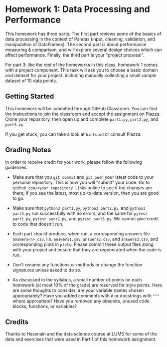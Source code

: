 # Homework 1: Data Processing and Performance

This homework has three parts.
The first part reviews some of the basics of data processing
in the context of Pandas
(input, cleaning, validation, and manipulation of DataFrames).
The second part is about performance measuring & comparison, and
will explore several design choices which can affect performance.
Finally, the third part is your "project proposal".

For part 3: like the rest of the homeworks in this class, homework 1 comes with a project component.
This task will ask you to choose a basic domain and dataset for your project,
including manually collecting a small sample dataset of 10 data points.

## Getting Started

This homework will be submitted through GitHub Classroom.
You can find the instructions to join the classroom and accept the assignment on Piazza.
Clone your repository,
then open up and complete `part1.py`, `part2.py`, and `part3.py`.

If you get stuck, you can take a look at `hints.md` or consult Piazza.

## Grading Notes

In order to receive credit for your work, please follow the following guidelines.

- Make sure that you `git commit` and `git push` your latest code to your personal repository. This is how you will "submit" your code. Go to `github.com/<your repository link>` online to see if the changes are there; if you see the latest, most up-to-date version, then you are good to go.

- Make sure that `python3 part1.py`, `python3 part2.py`, and `python3 part3.py` run successfully with no errors, and the same for
`pytest part1.py`, `pytest part2.py`, and `pytest part3.py`.
We cannot give credit to code that doesn't run.

- Each part should produce, when run, a corresponding answers file `answers<n>.csv`, i.e. `answers1.csv`, `answers2.csv`, and `answers3.csv`,
and corresponding plots in `plots`.
Please commit these output files along with your project and ensure that they
are regenerated when the code is run.

- Don't rename any functions or methods or change the function signatures
  unless asked to do so.

- As discussed in the syllabus, a small number of points on each homework (at most 10% of the grade) are reserved for style points. Here are some thoughts to consider: are your variable names chosen appropriately? Have you added comments with `#` or docstrings with `"""` where appropriate? Have you removed any obsolete, unused code blocks, functions, or variables?

## Credits

Thanks to Hassnain and the data science course at LUMS
for some of the data and exercises that were used in Part 1 of this homework assignment.
